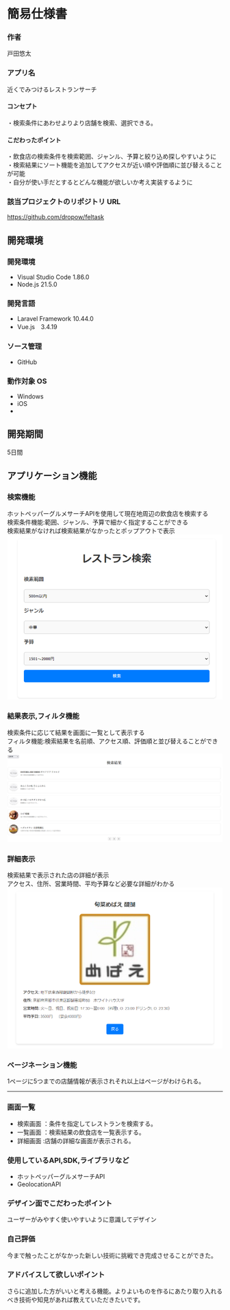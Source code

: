# 簡易仕様書

### 作者
戸田悠太
### アプリ名
近くでみつけるレストランサーチ

#### コンセプト
・検索条件にあわせよりより店舗を検索、選択できる。

#### こだわったポイント
・飲食店の検索条件を検索範囲、ジャンル、予算と絞り込め探しやすいように<br>
・検索結果にソート機能を追加してアクセスが近い順や評価順に並び替えることが可能<br>
・自分が使い手だとするとどんな機能が欲しいか考え実装するように<br>

### 該当プロジェクトのリポジトリ URL
https://github.com/dropow/feltask

## 開発環境
### 開発環境
- Visual Studio Code 1.86.0
- Node.js 21.5.0
### 開発言語
- Laravel Framework 10.44.0
- Vue.js　3.4.19

### ソース管理
- GitHub

### 動作対象 OS
- Windows
- iOS
- 
## 開発期間
5日間

## アプリケーション機能
### 検索機能<br>
ホットペッパーグルメサーチAPIを使用して現在地周辺の飲食店を検索する<br>
検索条件機能:範囲、ジャンル、予算で細かく指定することができる<br>
検索結果がなければ検索結果がなかったとポップアウトで表示<br>
<img src="./readimg/search.png">

### 結果表示,フィルタ機能<br>
検索条件に応じて結果を画面に一覧として表示する<br>
フィルタ機能:検索結果を名前順、アクセス順、評価順と並び替えることができる<br>
<img src="./readimg/results.png">

### 詳細表示<br>
検索結果で表示された店の詳細が表示<br>
アクセス、住所、営業時間、平均予算など必要な詳細がわかる<br>
<img src="./readimg/details.png">

### ページネーション機能
1ページに5つまでの店舗情報が表示されそれ以上はページがわけられる。

-------------------------------------------------------------

### 画面一覧
- 検索画面 ：条件を指定してレストランを検索する。
- 一覧画面 ：検索結果の飲食店を一覧表示する。
- 詳細画面 :店舗の詳細な画面が表示される。

### 使用しているAPI,SDK,ライブラリなど
- ホットペッパーグルメサーチAPI
- GeolocationAPI

### デザイン面でこだわったポイント
ユーザーがみやすく使いやすいように意識してデザイン

### 自己評価
今まで触ったことがなかった新しい技術に挑戦でき完成させることができた。

### アドバイスして欲しいポイント
さらに追加した方がいいと考える機能。よりよいものを作るにあたり取り入れるべき技術や知見があれば教えていただきたいです。
